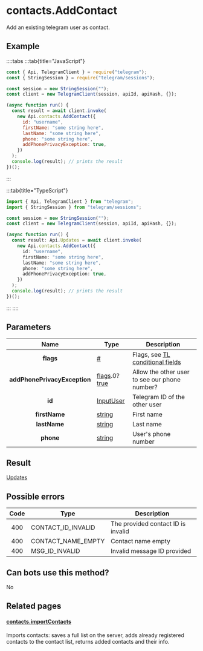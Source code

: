 # contacts.AddContact

Add an existing telegram user as contact.

## Example

::::tabs
:::tab{title="JavaScript"}

```js
const { Api, TelegramClient } = require("telegram");
const { StringSession } = require("telegram/sessions");

const session = new StringSession("");
const client = new TelegramClient(session, apiId, apiHash, {});

(async function run() {
  const result = await client.invoke(
    new Api.contacts.AddContact({
      id: "username",
      firstName: "some string here",
      lastName: "some string here",
      phone: "some string here",
      addPhonePrivacyException: true,
    })
  );
  console.log(result); // prints the result
})();
```

:::

:::tab{title="TypeScript"}

```ts
import { Api, TelegramClient } from "telegram";
import { StringSession } from "telegram/sessions";

const session = new StringSession("");
const client = new TelegramClient(session, apiId, apiHash, {});

(async function run() {
  const result: Api.Updates = await client.invoke(
    new Api.contacts.AddContact({
      id: "username",
      firstName: "some string here",
      lastName: "some string here",
      phone: "some string here",
      addPhonePrivacyException: true,
    })
  );
  console.log(result); // prints the result
})();
```

:::
::::

## Parameters

|             Name             | Type                                                                                                                              | Description                                                                                             |
| :--------------------------: | --------------------------------------------------------------------------------------------------------------------------------- | ------------------------------------------------------------------------------------------------------- |
|          **flags**           | [#](https://core.telegram.org/type/%23)                                                                                           | Flags, see [TL conditional fields](https://core.telegram.org/mtproto/TL-combinators#conditional-fields) |
| **addPhonePrivacyException** | [flags](https://core.telegram.org/mtproto/TL-combinators#conditional-fields).0?[true](https://core.telegram.org/constructor/true) | Allow the other user to see our phone number?                                                           |
|            **id**            | [InputUser](https://core.telegram.org/type/InputUser)                                                                             | Telegram ID of the other user                                                                           |
|        **firstName**         | [string](https://core.telegram.org/type/string)                                                                                   | First name                                                                                              |
|         **lastName**         | [string](https://core.telegram.org/type/string)                                                                                   | Last name                                                                                               |
|          **phone**           | [string](https://core.telegram.org/type/string)                                                                                   | User's phone number                                                                                     |

## Result

[Updates](https://core.telegram.org/type/Updates)

## Possible errors

| Code | Type               | Description                        |
| :--: | ------------------ | ---------------------------------- |
| 400  | CONTACT_ID_INVALID | The provided contact ID is invalid |
| 400  | CONTACT_NAME_EMPTY | Contact name empty                 |
| 400  | MSG_ID_INVALID     | Invalid message ID provided        |

## Can bots use this method?

No

## Related pages

#### [contacts.importContacts](https://core.telegram.org/method/contacts.importContacts)

Imports contacts: saves a full list on the server, adds already registered contacts to the contact list, returns added contacts and their info.
